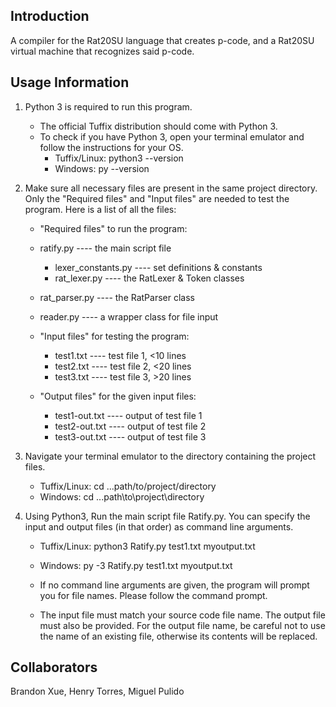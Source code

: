 ## Introduction
A compiler for the Rat20SU language that creates p-code, and a Rat20SU virtual machine that recognizes said p-code.

## Usage Information
1. Python 3 is required to run this program.
    - The official Tuffix distribution should come with Python 3.
    - To check if you have Python 3, open your terminal emulator and follow the instructions for your OS.
        - Tuffix/Linux: python3 --version
        - Windows: py --version

2. Make sure all necessary files are present in the same project directory.
   Only the "Required files" and "Input files" are needed to test the program.
   Here is a list of all the files:
    - "Required files" to run the program:
	- ratify.py		----	the main script file
        - lexer_constants.py	----	set definitions & constants
        - rat_lexer.py		----	the RatLexer & Token classes
	- rat_parser.py		----	the RatParser class
	- reader.py		----	a wrapper class for file input

    - "Input files" for testing the program:
        - test1.txt			----	test file 1, <10 lines
        - test2.txt			----	test file 2, <20 lines
        - test3.txt			----	test file 3, >20 lines

    - "Output files" for the given input files:
        - test1-out.txt     ----    output of test file 1
        - test2-out.txt     ----    output of test file 2
        - test3-out.txt     ----    output of test file 3

3. Navigate your terminal emulator to the directory containing the project files.
    - Tuffix/Linux: cd ...path/to/project/directory
    - Windows: cd ...path\to\project\directory 

4. Using Python3, Run the main script file Ratify.py.
   You can specify the input and output files (in that order) as command line arguments.
    - Tuffix/Linux: python3 Ratify.py test1.txt myoutput.txt
    - Windows: py -3 Ratify.py test1.txt myoutput.txt

    - If no command line arguments are given, the program will prompt you for file names. Please follow the command prompt.
    - The input file must match your source code file name. The output file must also be provided. For the output file name, be careful not to use the name of an existing file, otherwise its contents will be replaced. 


## Collaborators
Brandon Xue, Henry Torres, Miguel Pulido